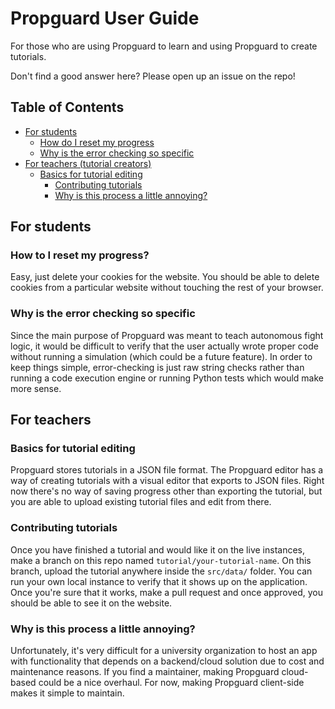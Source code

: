 # Propguard User Guide

For those who are using Propguard to learn and using Propguard to create tutorials.

Don't find a good answer here? Please open up an issue on the repo!

## Table of Contents

- [For students](#for-students)
    - [How do I reset my progress](#how-do-i-reset-my-progress)
    - [Why is the error checking so specific](#why-is-the-error-checking-so-specific)
- [For teachers (tutorial creators)](#for-teachers)
    - [Basics for tutorial editing](#basics-for-tutorial-editing)
		- [Contributing tutorials](#contributing-tutorials)
		- [Why is this process a little annoying?](#why-is-this-process-a-little-annoying)

## For students
### How to I reset my progress?

Easy, just delete your cookies for the website. You should be able to delete cookies from a particular website without touching the rest of your browser.

### Why is the error checking so specific

Since the main purpose of Propguard was meant to teach autonomous fight logic, it would be difficult to verify that the user actually wrote proper code without running a simulation (which could be a future feature). In order to keep things simple, error-checking is just raw string checks rather than running a code execution engine or running Python tests which would make more sense.

## For teachers
### Basics for tutorial editing

Propguard stores tutorials in a JSON file format. The Propguard editor has a way of creating tutorials with a visual editor that exports to JSON files. Right now there's no way of saving progress other than exporting the tutorial, but you are able to upload existing tutorial files and edit from there.

### Contributing tutorials

Once you have finished a tutorial and would like it on the live instances, make a branch on this repo named `tutorial/your-tutorial-name`. On this branch, upload the tutorial anywhere inside the `src/data/` folder. You can run your own local instance to verify that it shows up on the application. Once you're sure that it works, make a pull request and once approved, you should be able to see it on the website.

### Why is this process a little annoying?

Unfortunately, it's very difficult for a university organization to host an app with functionality that depends on a backend/cloud solution due to cost and maintenance reasons. If you find a maintainer, making Propguard cloud-based could be a nice overhaul. For now, making Propguard client-side makes it simple to maintain.

